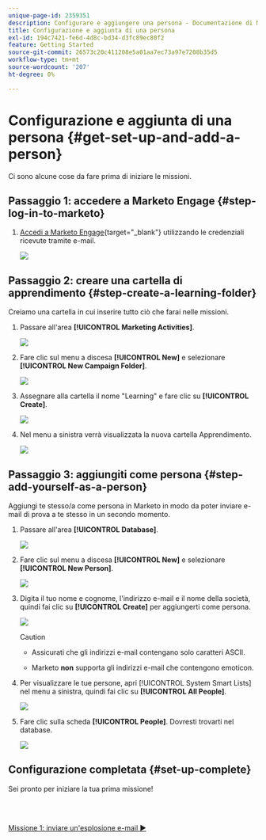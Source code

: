 ```yaml
---
unique-page-id: 2359351
description: Configurare e aggiungere una persona - Documentazione di Marketo - Documentazione del prodotto
title: Configurazione e aggiunta di una persona
exl-id: 194c7421-fe6d-4d8c-bd34-d3fc89ec80f2
feature: Getting Started
source-git-commit: 26573c20c411208e5a01aa7ec73a97e7208b35d5
workflow-type: tm+mt
source-wordcount: '207'
ht-degree: 0%

---
```


# Configurazione e aggiunta di una persona {#get-set-up-and-add-a-person}

Ci sono alcune cose da fare prima di iniziare le missioni.

## Passaggio 1: accedere a Marketo Engage {#step-log-in-to-marketo}

1. [Accedi a Marketo Engage](https://app.marketo.com){target="_blank"} utilizzando le credenziali ricevute tramite e-mail.

   ![](assets/get-set-up-and-add-a-person-1.png)

## Passaggio 2: creare una cartella di apprendimento {#step-create-a-learning-folder}

Creiamo una cartella in cui inserire tutto ciò che farai nelle missioni.

1. Passare all&#39;area **[!UICONTROL Marketing Activities]**.

   ![](assets/get-set-up-and-add-a-person-2.png)

1. Fare clic sul menu a discesa **[!UICONTROL New]** e selezionare **[!UICONTROL New Campaign Folder]**.

   ![](assets/get-set-up-and-add-a-person-3.png)

1. Assegnare alla cartella il nome &quot;Learning&quot; e fare clic su **[!UICONTROL Create]**.

   ![](assets/get-set-up-and-add-a-person-4.png)

1. Nel menu a sinistra verrà visualizzata la nuova cartella Apprendimento.

   ![](assets/get-set-up-and-add-a-person-5.png)

## Passaggio 3: aggiungiti come persona {#step-add-yourself-as-a-person}

Aggiungi te stesso/a come persona in Marketo in modo da poter inviare e-mail di prova a te stesso in un secondo momento.

1. Passare all&#39;area **[!UICONTROL Database]**.

   ![](assets/get-set-up-and-add-a-person-6.png)

1. Fare clic sul menu a discesa **[!UICONTROL New]** e selezionare **[!UICONTROL New Person]**.

   ![](assets/get-set-up-and-add-a-person-7.png)

1. Digita il tuo nome e cognome, l&#39;indirizzo e-mail e il nome della società, quindi fai clic su **[!UICONTROL Create]** per aggiungerti come persona.

   ![](assets/get-set-up-and-add-a-person-8.png)

   >[!CAUTION]
   >
   >* Assicurati che gli indirizzi e-mail contengano solo caratteri ASCII.
   >
   >* Marketo **non** supporta gli indirizzi e-mail che contengono emoticon.

1. Per visualizzare le tue persone, apri [!UICONTROL System Smart Lists] nel menu a sinistra, quindi fai clic su **[!UICONTROL All People]**.

   ![](assets/get-set-up-and-add-a-person-9.png)

1. Fare clic sulla scheda **[!UICONTROL People]**. Dovresti trovarti nel database.

   ![](assets/get-set-up-and-add-a-person-10.png)

## Configurazione completata {#set-up-complete}

Sei pronto per iniziare la tua prima missione!

<br> 

[Missione 1: inviare un&#39;esplosione e-mail ►](/help/marketo/getting-started/quick-wins/send-an-email.md)
